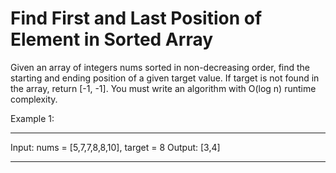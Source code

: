 # Find First and Last Position of Element in Sorted Array

Given an array of integers nums sorted in non-decreasing order, find the starting and ending position of a given target value.
If target is not found in the array, return [-1, -1].
You must write an algorithm with O(log n) runtime complexity.

Example 1:
____
Input: nums = [5,7,7,8,8,10], target = 8
Output: [3,4]
____
